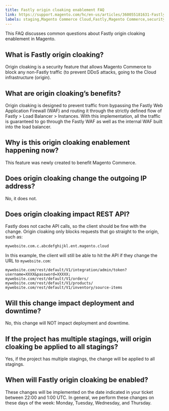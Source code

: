 ```yaml
---
title: Fastly origin cloaking enablement FAQ
link: https://support.magento.com/hc/en-us/articles/360055181631-Fastly-origin-cloaking-enablement-FAQ
labels: staging,Magento Commerce Cloud,Fastly,Magento Commerce,security,FAQ,origin cloaking,REST API,DDoS
---
```


This FAQ discusses common questions about Fastly origin cloaking enablement in Magento.

## What is Fastly origin cloaking?

Origin cloaking is a security feature that allows Magento Commerce to block any non-Fastly traffic (to prevent DDoS attacks, going to the Cloud infrastructure (origin).

## What are origin cloaking’s benefits?

Origin cloaking is designed to prevent traffic from bypassing the Fastly Web Application Firewall (WAF) and routing it through the strictly defined flow of Fastly > Load Balancer > Instances. With this implementation, all the traffic is guaranteed to go through the Fastly WAF as well as the internal WAF built into the load balancer.

## Why is this origin cloaking enablement happening now?

This feature was newly created to benefit Magento Commerce. 

## Does origin cloaking change the outgoing IP address?

No, it does not.

## Does origin cloaking impact REST API?

Fastly does not cache API calls, so the client should be fine with the change. Origin cloaking only blocks requests that go straight to the origin, such as:

<pre><code class="language-php">mywebsite.com.c.abcdefghijkl.ent.magento.cloud</code></pre>

In this example, the client will still be able to hit the API if they change the URL to <code class="language-php">mywebsite.com</code>:

<pre><code class="language-php">mywebsite.com/rest/default/V1/integration/admin/token?username=XXXX&amp;password=XXXXX;
mywebsite.com/rest/default/V1/orders/
mywebsite.com/rest/default/V1/products/
mywebsite.com/rest/default/V1/inventory/source-items</code></pre>

## Will this change impact deployment and downtime?

No, this change will NOT impact deployment and downtime.

## If the project has multiple stagings, will origin cloaking be applied to all stagings?

Yes, if the project has multiple stagings, the change will be applied to all stagings.

## When will Fastly origin cloaking be enabled?

These changes will be implemented on the date indicated in your ticket between 22:00 and 1:00 UTC. In general, we perform these changes on these days of the week: Monday, Tuesday, Wednesday, and Thursday.